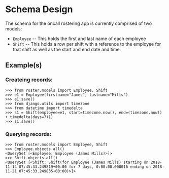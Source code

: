 # Schema Design

The schema for the oncall rostering app is currently comprised of two models:

- `Employee` -- This holds the first and last name of each employee
- `Shift`    -- This holds a row per shift with a reference to the employee
                for that shift as well as the start and end date and time.

## Example(s)

### Createing records:

```#!python
>>> from roster.models import Employee, Shift
>>> e1 = Employee(firstname="James", lastname="Mills")
>>> e1.save()
>>> from django.utils import timezone
>>> from datetime import timedelta
>>> s1 = Shift(employee=e1, start=timezone.now(), end=(timezone.now() + timedelta(days=7)))
>>> s1.save()
```

### Querying records:

```#!python
>>> from roster.models import Employee, Shift
>>> Employee.objects.all()
<QuerySet [<Employee: Employee (James Mills)>]>
>>> Shift.objects.all()
<QuerySet [<Shift: Shift(for Employee (James Mills) starting on 2018-11-14 07:45:33.249819+00:00 for 7 days, 0:00:00.000016 ending on 2018-11-21 07:45:33.249835+00:00)>]>
```
